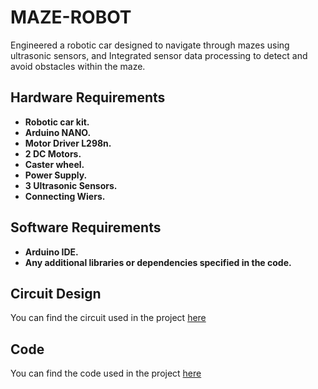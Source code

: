 # MAZE-ROBOT

Engineered a robotic car designed to navigate through mazes using ultrasonic sensors, and Integrated sensor data processing to detect and avoid obstacles within the maze.

## Hardware Requirements

-  **Robotic car kit.**
-  **Arduino NANO.**
-  **Motor Driver L298n.**
-  **2 DC Motors.**
-  **Caster wheel.**
-  **Power Supply.**
-  **3 Ultrasonic Sensors.**
-  **Connecting Wiers.**

## Software Requirements

-  **Arduino IDE.**
-  **Any additional libraries or dependencies specified in the code.**

## Circuit Design

You can find the circuit used in the project [here](https://github.com/ayshashaban/MAZE-Robot/blob/main/circuit.png)

## Code

You can find the code used in the project [here](https://github.com/ayshashaban/MAZE-Robot/blob/main/code.pm)
